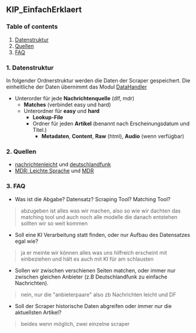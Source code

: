 ## KIP_EinfachErklaert

### Table of contents
1. [Datenstruktur](#ordner)
2. [Quellen](#sources)
3. [FAQ](#faq)

<a name="ordner"></a>
### 1. Datenstruktur  
In folgender Ordnerstruktur werden die Daten der Scraper gespeichert. Die einheitliche der Daten übernimmt das Modul [DataHandler](services/DataHandler.py)

- Unterorder für jede **Nachrichtenquelle** (dlf, mdr)
    - **Matches** (verbindet easy und hard)
    - Unterordner für **easy** und **hard**
        - **Lookup-File**
        - Ordner für jeden **Artikel** (benannt nach Erscheinungsdatum und Titel.)
            - **Metadaten**, **Content**, **Raw** (html), **Audio** (wenn verfügbar)

<a name="sources"></a>
### 2. Quellen  

- [nachrichtenleicht](https://nachrichtenleicht.de) und [deutschlandfunk](https://deutschlandfunk.de)
- [MDR: Leichte Sprache](https://www.mdr.de/nachrichten/podcast/leichte-sprache/nachrichten-leichte-sprache-100.html) und [MDR](https://www.mdr.de/nachrichten/index.html)

<a name="faq"></a>
### 3. FAQ 

- Was ist die Abgabe? Datensatz? Scraping Tool? Matching Tool?
> abzugeben ist alles was wir machen, also so wie wir dachten das matching tool und auch noch alle modelle die danach entstehen sollten wir so weit kommen

- Soll eine KI Verarbeitung statt finden, oder nur Aufbau des Datensatzes egal wie?
> ja er meinte wir können alles was uns hilfreich erscheint mit einbeziehen und hält es auch mit KI für am schlausten  

- Sollen wir zwischen verschienen Seiten matchen, oder immer nur zwischen gleichen Anbieter (z.B Deutschlandfunk zu einfache Nachrichten).
> nein, nur die "anbieterpaare" also zb Nachrichten leicht und DF

- Soll der Scraper historische Daten abgreifen oder immer nur die aktuellsten Artikel?
> beides wenn möglich, zwei einzelne scraper





